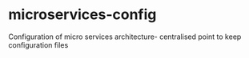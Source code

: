 # microservices-config
Configuration of micro services architecture- centralised point to keep configuration files
